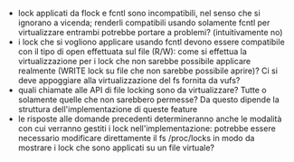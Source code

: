 - lock applicati da flock e fcntl sono incompatibili, nel senso che si ignorano a vicenda; renderli compatibili usando solamente fcntl per virtualizzare entrambi potrebbe portare a problemi? (intuitivamente no)
- i lock che si vogliono applicare usando fcntl devono essere compatibile con il tipo di open effettuata sul file (R/W): come si effettua la virtualizzazione per i lock che non sarebbe possibile applicare realmente (WRITE lock su file che non sarebbe possibile aprire)? Ci si deve appoggiare alla virtualizzazione del fs fornita da vufs?
- quali chiamate alle API di file locking sono da virtualizzare? Tutte o solamente quelle che non sarebbero permesse? Da questo dipende la struttura dell'implementazione di queste feature
- le risposte alle domande precedenti determineranno anche le modalità con cui verranno gestiti i lock nell'implementazione: potrebbe essere necessario modificare direttamente il fs /proc/locks in modo da mostrare i lock che sono applicati su un file virtuale?
